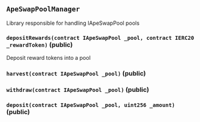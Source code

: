## `ApeSwapPoolManager`

Library responsible for handling IApeSwapPool pools




### `depositRewards(contract IApeSwapPool _pool, contract IERC20 _rewardToken)` (public)

Deposit reward tokens into a pool




### `harvest(contract IApeSwapPool _pool)` (public)





### `withdraw(contract IApeSwapPool _pool)` (public)





### `deposit(contract IApeSwapPool _pool, uint256 _amount)` (public)








